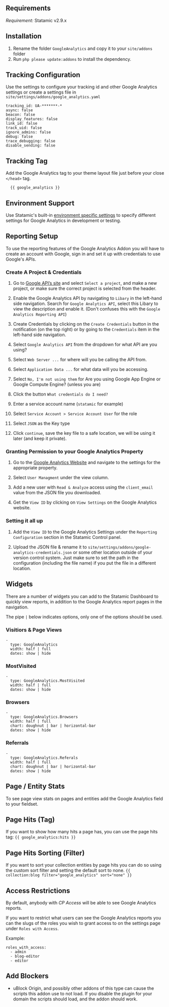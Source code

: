 ## Requirements
*Requirement:* Statamic v2.9.x

## Installation
1. Rename the folder `GoogleAnalytics` and copy it to your `site/addons` folder
2. Run `php please update:addons` to install the dependency.

## Tracking Configuration
Use the settings to configure your tracking id and other Google Analytics settings or create a settings file in `site/settings/addons/google_analytics.yaml`
```
tracking_id: UA-*******-*
async: false
beacon: false
display_features: false
link_id: false
track_uid: false
ignore_admins: false
debug: false
trace_debugging: false
disable_sending: false

```

## Tracking Tag
Add the Google Analytics tag to your theme layout file just before your close `</head>` tag.

```
  {{ google_analytics }}
```

## Environment Support
Use Statamic's built-in [environment specific settings](https://docs.statamic.com/settings#environment) to specify different settings for Google Analytics in development or testing.

## Reporting Setup
To use the reporting features of the Google Analytics Addon you will have to create an account with Google, sign in and set it up with credentials to use Google's APIs.

### Create A Project & Credentials
1. Go to [Google API’s site](https://console.developers.google.com/apis) and select `Select a project`, and make a new project, or make sure the correct project is selected from the header.

2. Enable the Google Analytics API by navigating to `Libary` in the left-hand side navigation. Search for `Google Analytics API`, select this Libary to view the description and enable it. (Don't confuses this with the `Google Analytics Reporting API`)

3. Create Credentials by clicking on the `Create Credentials` button in the notification (on the top right) or by going to the `Credentials` item in the left-hand side navigation.

4. Select `Google Analytics API` from the dropdown for what API are you using?

5. Select `Web Server ...` for where will you be calling the API from.

6. Select `Application Data ...` for what data will you be accessing.

7. Select `No, I'm not using them` for Are you using Google App Engine or Google Compute Engine? (unless you are)

8. Click the button `What credentials do I need?`

9. Enter a service account name (`statamic` for example)

10. Select `Service Account > Service Account User` for the role

11. Select `JSON` as the Key type

12. Click `continue`, save the key file to a safe location, we will be using it later (and keep it private).

### Granting Permission to your Google Analytics Property
1. Go to the [Google Analytics Website](https://analytics.google.com/analytics) and navigate to the settings for the appropriate property.

2. Select `User Managment` under the view column.

3. Add a new user with `Read & Analyze` access using the `client_email` value from the JSON file you downloaded.

4. Get the `View ID` by clicking on `View Settings` on the Google Analytics website.

### Setting it all up
1. Add the `View ID` to the Google Analytics Settings under the `Reporting Configuration` section in the Statamic Control panel.

2. Upload the JSON file & rename it to `site/settings/addons/google-analytics-credentials.json` or some other location outside of your version control system. Just make sure to set the path in the configuration (including the file name) if you put the file in a different location.

## Widgets
There are a number of widgets you can add to the Statamic Dashboard to quickly view reports, in addition to the Google Analytics report pages in the navigation.

The pipe `|` below indicates options, only one of the options should be used.

### Visitiors & Page Views
```
-
  type: GoogleAnalytics
  width: half | full
  dates: show | hide
```

### MostVisited
```
-
  type: GoogleAnalytics.MostVisited
  width: half | full
  dates: show | hide
```

### Browsers
```
-
  type: GoogleAnalytics.Browsers
  width: half | full
  chart: doughnut | bar | horizontal-bar
  dates: show | hide
```

### Referrals
```
-
  type: GoogleAnalytics.Referals
  width: half | full
  chart: doughnut | bar | horizontal-bar
  dates: show | hide
```

## Page / Entity Stats
To see page view stats on pages and entities add the Google Analytics field to your fieldset.

## Page Hits (Tag)
If you want to show how many hits a page has, you can use the page hits tag: `{{ google_analytics:hits }}`

## Page Hits Sorting (Filter)
If you want to sort your collection entities by page hits you can do so using the custom sort filter and setting the default sort to none. `{{ collection:blog filter="google_analytics" sort="none" }}`


## Access Restrictions
By default, anybody with *CP Access* will be able to see Google Analytics reports.

If you want to restrict what users can see the Google Analytics reports you can the slugs of the roles you wish to grant access to on the settings page under `Roles with Access`.

Example:
```
roles_with_access:
  - admin
  - blog-editor
  - editor
```

## Add Blockers
- uBlock Origin, and possibly other addons of this type can cause the scripts this addon use to not load. If you disable the plugin for your domain the scripts should load, and the addon should work.
